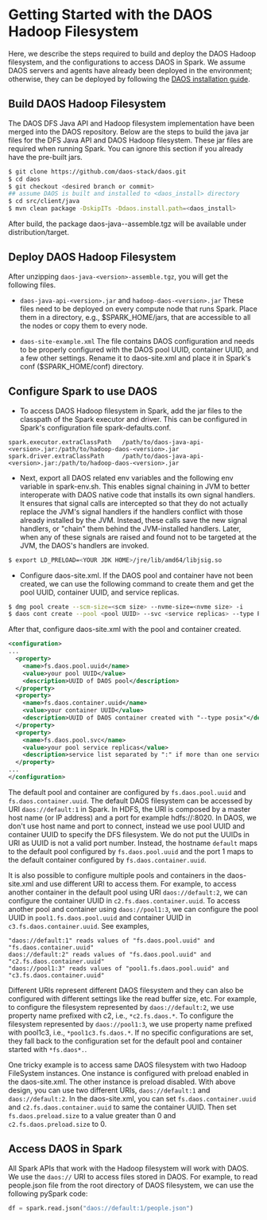 # Getting Started with the DAOS Hadoop Filesystem
Here, we describe the steps required to build and deploy the DAOS Hadoop
filesystem, and the configurations to access DAOS in Spark. We assume DAOS
servers and agents have already been deployed in the environment; otherwise,
they can be deployed by following the
[DAOS installation guide](https://daos-stack.github.io/admin/installation/).

## Build DAOS Hadoop Filesystem
The DAOS DFS Java API and Hadoop filesystem implementation have been merged into
the DAOS repository. Below are the steps to build the java jar files for the DFS
Java API and DAOS Hadoop filesystem. These jar files are required when running
Spark. You can ignore this section if you already have the pre-built jars.

```bash
$ git clone https://github.com/daos-stack/daos.git
$ cd daos
$ git checkout <desired branch or commit>
## assume DAOS is built and installed to <daos_install> directory
$ cd src/client/java
$ mvn clean package -DskipITs -Ddaos.install.path=<daos_install>
```

After build, the package daos-java-<version>-assemble.tgz will be available
under distribution/target.

## Deploy DAOS Hadoop Filesystem
After unzipping `daos-java-<version>-assemble.tgz`, you will get the following
files.

* `daos-java-api-<version>.jar` and `hadoop-daos-<version>.jar`
These files need to be deployed on every compute node that runs Spark.
Place them in a directory, e.g., $SPARK_HOME/jars, that are accessible to all
the nodes or copy them to every node.

* `daos-site-example.xml`
The file contains DAOS configuration and needs to be properly configured with
the DAOS pool UUID, container UUID, and a few other settings. Rename it to
daos-site.xml and place it in Spark's conf ($SPARK_HOME/conf) directory.

## Configure Spark to use DAOS

* To access DAOS Hadoop filesystem in Spark, add the jar files to the classpath
of the Spark executor and driver. This can be configured in Spark's
configuration file spark-defaults.conf.

```
spark.executor.extraClassPath   /path/to/daos-java-api-<version>.jar:/path/to/hadoop-daos-<version>.jar
spark.driver.extraClassPath     /path/to/daos-java-api-<version>.jar:/path/to/hadoop-daos-<version>.jar
```

* Next, export all DAOS related env variables and the following env variable in
spark-env.sh. This enables signal chaining in JVM to better interoperate with
DAOS native code that installs its own signal handlers. It ensures that signal
calls are intercepted so that they do not actually replace the JVM's signal
handlers if the handlers conflict with those already installed by the JVM.
Instead, these calls save the new signal handlers, or "chain" them behind the
JVM-installed handlers. Later, when any of these signals are raised and found
not to be targeted at the JVM, the DAOS's handlers are invoked.

```bash
$ export LD_PRELOAD=<YOUR JDK HOME>/jre/lib/amd64/libjsig.so
```

* Configure daos-site.xml. If the DAOS pool and container have not been created,
we can use the following command to create them and get the pool UUID, container
UUID, and service replicas.

```bash
$ dmg pool create --scm-size=<scm size> --nvme-size=<nvme size> -i
$ daos cont create --pool <pool UUID> --svc <service replicas> --type POSIX
```

After that, configure daos-site.xml with the pool and container created.

```xml
<configuration>
...
  <property>
    <name>fs.daos.pool.uuid</name>
    <value>your pool UUID</value>
    <description>UUID of DAOS pool</description>
  </property>
  <property>
    <name>fs.daos.container.uuid</name>
    <value>your container UUID</value>
    <description>UUID of DAOS container created with "--type posix"</description>
  </property>
  <property>
    <name>fs.daos.pool.svc</name>
    <value>your pool service replicas</value>
    <description>service list separated by ":" if more than one service</description>
  </property>
...
</configuration>
```

The default pool and container are configured by `fs.daos.pool.uuid` and
`fs.daos.container.uuid`. The default DAOS filesystem can be accessed by URI
`daos://default:1` in Spark. In HDFS, the URI is composed by a master host name
(or IP address) and a port for example hdfs://<HostName>:8020. In DAOS, we
don't use host name and port to connect, instead we use pool UUID and container
UUID to specify the DFS filesystem. We do not put the UUIDs in URI as UUID is
not a valid port number. Instead, the hostname `default` maps to the default
pool configured by `fs.daos.pool.uuid` and the port 1 maps to the default
container configured by `fs.daos.container.uuid`.

It is also possible to configure multiple pools and containers in the
daos-site.xml and use different URI to access them. For example, to access
another container in the default pool using URI `daos://default:2`, we can
configure the container UUID in `c2.fs.daos.container.uuid`. To access another
pool and container using `daos://pool1:3`, we can configure the pool UUID in
`pool1.fs.daos.pool.uuid` and container UUID in `c3.fs.daos.container.uuid`.
See examples,

```
"daos://default:1" reads values of "fs.daos.pool.uuid" and "fs.daos.container.uuid"
daos://default:2" reads values of "fs.daos.pool.uuid" and "c2.fs.daos.container.uuid"
"daos://pool1:3" reads values of "pool1.fs.daos.pool.uuid" and "c3.fs.daos.container.uuid"
```

Different URIs represent different DAOS filesystem and they can also be
configured with different settings like the read buffer size, etc. For example,
to configure the filesystem represented by `daos://default:2`, we use property
name prefixed with c2, i.e., `*c2.fs.daos.*`. To configure the filesystem
represented by `daos://pool1:3`, we use property name prefixed with pool1c3,
i.e., `*pool1c3.fs.daos.*`. If no specific configurations are set, they fall
back to the configuration set for the default pool and container started with
`*fs.daos*.`.

One tricky example is to access same DAOS filesystem with two Hadoop FileSystem
instances. One instance is configured with preload enabled in the daos-site.xml.
The other instance is preload disabled. With above design, you can use two
different URIs, `daos://default:1` and `daos://default:2`. In the daos-site.xml,
you can set `fs.daos.container.uuid` and `c2.fs.daos.container.uuid` to same the
container UUID. Then set `fs.daos.preload.size` to a value greater than 0 and
`c2.fs.daos.preload.size` to 0.

## Access DAOS in Spark
All Spark APIs that work with the Hadoop filesystem will work with DAOS. We use
the `daos://` URI to access files stored in DAOS. For example, to read
people.json file from the root directory of DAOS filesystem, we can use the
following pySpark code:


```python
df = spark.read.json("daos://default:1/people.json")
```
